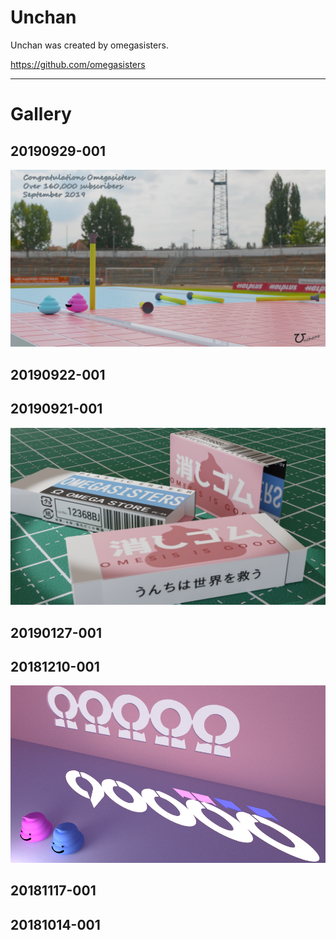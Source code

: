 # Unchan

Unchan was created by omegasisters.

<https://github.com/omegasisters>


***

# Gallery

## 20190929-001
![Unchan Sticks](/20190929.supponstick/20190929.001.ssb.png)

## 20190922-001

## 20190921-001
![Unchan Erasers](/20190921.eraser/20190921.002.eraser.png)

## 20190127-001


## 20181210-001
![Unchan 9man](/20181216.no100.unchan.9man/20181209.001.png)

## 20181117-001

## 20181014-001

